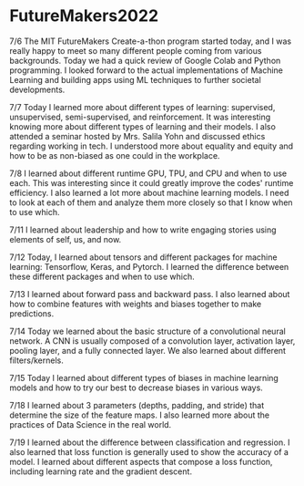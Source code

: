 # FutureMakers2022

7/6
The MIT FutureMakers Create-a-thon program started today, and I was really happy to meet so many different people coming from various backgrounds. Today we had a quick review of Google Colab and Python programming. I looked forward to the actual implementations of Machine Learning and building apps using ML techniques to further societal developments.  

7/7
Today I learned more about different types of learning: supervised, unsupervised, semi-supervised, and reinforcement. It was interesting knowing more about different types of learning and their models. I also attended a seminar hosted by Mrs. Salila Yohn and discussed ethics regarding working in tech. I understood more about equality and equity and how to be as non-biased as one could in the workplace.

7/8
I learned about different runtime GPU, TPU, and CPU and when to use each. This was interesting since it could greatly improve the codes' runtime efficiency. I also learned a lot more about machine learning models. I need to look at each of them and analyze them more closely so that I know when to use which.

7/11
I learned about leadership and how to write engaging stories using elements of self, us, and now.

7/12
Today, I learned about tensors and different packages for machine learning: Tensorflow, Keras, and Pytorch. I learned the difference between these different packages and when to use which.

7/13
I learned about forward pass and backward pass. I also learned about how to combine features with weights and biases together to make predictions. 

7/14
Today we learned about the basic structure of a convolutional neural network. A CNN is usually composed of a convolution layer, activation layer, pooling layer, and a fully connected layer. We also learned about different filters/kernels.

7/15
Today I learned about different types of biases in machine learning models and how to try our best to decrease biases in various ways.

7/18
I learned about 3 parameters (depths, padding, and stride) that determine the size of the feature maps. I also learned more about the practices of Data Science in the real world.

7/19
I learned about the difference between classification and regression. I also learned that loss function is generally used to show the accuracy of a model. I learned about different aspects that compose a loss function, including learning rate and the gradient descent.

